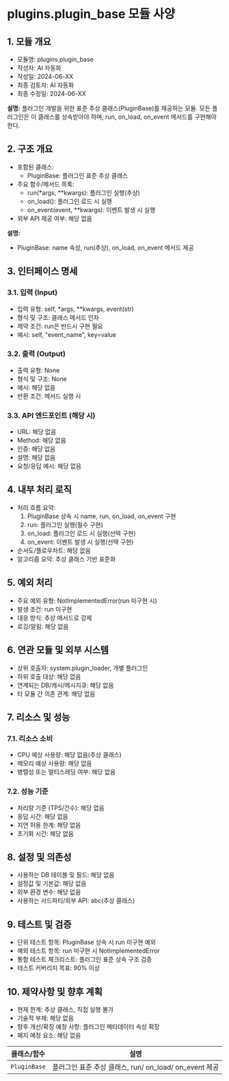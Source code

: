 # plugins.plugin_base 모듈 사양

## 1. 모듈 개요

* 모듈명: plugins.plugin_base
* 작성자: AI 자동화
* 작성일: 2024-06-XX
* 최종 검토자: AI 자동화
* 최종 수정일: 2024-06-XX

**설명:**
플러그인 개발을 위한 표준 추상 클래스(PluginBase)를 제공하는 모듈. 모든 플러그인은 이 클래스를 상속받아야 하며, run, on_load, on_event 메서드를 구현해야 한다.

## 2. 구조 개요

* 포함된 클래스:
  - PluginBase: 플러그인 표준 추상 클래스
* 주요 함수/메서드 목록:
  - run(*args, **kwargs): 플러그인 실행(추상)
  - on_load(): 플러그인 로드 시 실행
  - on_event(event, **kwargs): 이벤트 발생 시 실행
* 외부 API 제공 여부: 해당 없음

**설명:**
- PluginBase: name 속성, run(추상), on_load, on_event 메서드 제공

## 3. 인터페이스 명세

### 3.1. 입력 (Input)
* 입력 유형: self, *args, **kwargs, event(str)
* 형식 및 구조: 클래스 메서드 인자
* 제약 조건: run은 반드시 구현 필요
* 예시: self, "event_name", key=value

### 3.2. 출력 (Output)
* 출력 유형: None
* 형식 및 구조: None
* 예시: 해당 없음
* 반환 조건: 메서드 실행 시

### 3.3. API 엔드포인트 (해당 시)
* URL: 해당 없음
* Method: 해당 없음
* 인증: 해당 없음
* 설명: 해당 없음
* 요청/응답 예시: 해당 없음

## 4. 내부 처리 로직
* 처리 흐름 요약:
  1. PluginBase 상속 시 name, run, on_load, on_event 구현
  2. run: 플러그인 실행(필수 구현)
  3. on_load: 플러그인 로드 시 실행(선택 구현)
  4. on_event: 이벤트 발생 시 실행(선택 구현)
* 순서도/플로우차트: 해당 없음
* 알고리즘 요약: 추상 클래스 기반 표준화

## 5. 예외 처리
* 주요 예외 유형: NotImplementedError(run 미구현 시)
* 발생 조건: run 미구현
* 대응 방식: 추상 메서드로 강제
* 로깅/알림: 해당 없음

## 6. 연관 모듈 및 외부 시스템
* 상위 호출자: system.plugin_loader, 개별 플러그인
* 하위 호출 대상: 해당 없음
* 연계되는 DB/캐시/메시지큐: 해당 없음
* 타 모듈 간 의존 관계: 해당 없음

## 7. 리소스 및 성능
### 7.1. 리소스 소비
* CPU 예상 사용량: 해당 없음(추상 클래스)
* 메모리 예상 사용량: 해당 없음
* 병렬성 또는 멀티스레딩 여부: 해당 없음
### 7.2. 성능 기준
* 처리량 기준 (TPS/건수): 해당 없음
* 응답 시간: 해당 없음
* 지연 허용 한계: 해당 없음
* 초기화 시간: 해당 없음

## 8. 설정 및 의존성
* 사용하는 DB 테이블 및 필드: 해당 없음
* 설정값 및 기본값: 해당 없음
* 외부 환경 변수: 해당 없음
* 사용하는 서드파티/외부 API: abc(추상 클래스)

## 9. 테스트 및 검증
* 단위 테스트 항목: PluginBase 상속 시 run 미구현 예외
* 예외 테스트 항목: run 미구현 시 NotImplementedError
* 통합 테스트 체크리스트: 플러그인 표준 상속 구조 검증
* 테스트 커버리지 목표: 90% 이상

## 10. 제약사항 및 향후 계획
* 현재 한계: 추상 클래스, 직접 실행 불가
* 기술적 부채: 해당 없음
* 향후 개선/확장 예정 사항: 플러그인 메타데이터 속성 확장
* 폐지 예정 요소: 해당 없음

| 클래스/함수 | 설명 |
|-------------|------|
| `PluginBase` | 플러그인 표준 추상 클래스, run/ on_load/ on_event 제공 | 